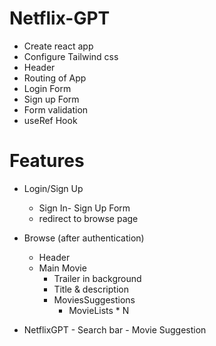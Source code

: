
# Netflix-GPT

- Create react app
- Configure Tailwind css
- Header
- Routing of App
- Login Form
- Sign up Form
- Form validation
- useRef Hook


# Features

- Login/Sign Up
   - Sign In- Sign Up Form
   - redirect to browse page

- Browse (after authentication)
   - Header
   - Main Movie
       - Trailer in background
       - Title & description
       - MoviesSuggestions
          - MovieLists * N

- NetflixGPT
       - Search bar
       - Movie Suggestion